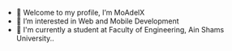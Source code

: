 - 👋 Welcome to my profile, I’m MoAdelX
- 👀 I’m interested in Web and Mobile Development
- 🌱 I'm currently a student at Faculty of Engineering, Ain Shams University..
